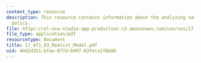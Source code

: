 ```yaml
---
content_type: resource
description: This resource contains information about the analyzing national security
  policy.
file: https://ol-ocw-studio-app-production.s3.amazonaws.com/courses/17-471-american-national-security-policy-fall-2002/44d2d261bfae077db99763feca1f6b80_17_471_03_Realist_Model.pdf
file_type: application/pdf
resourcetype: Document
title: 17_471_03_Realist_Model.pdf
uid: 44d2d261-bfae-077d-b997-63feca1f6b80
---
```

